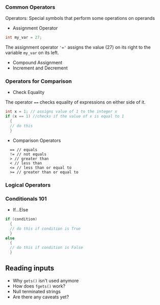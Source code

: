 ### Common Operators
Operators: Special symbols that perform some operations on operands
- Assignment Operator 
```c
int my_var = 27;
```
The assignment operator `'='` assigns the value (27) on its right to the variable `my_var` on its left.
- Compound Assignment 
- Increment and Decrement

### Operators for Comparison
- Check Equality

The operator `==` checks equality of expressions on either side of it.
```c
int x = 1; // assigns value of 1 to the integer x
if (x == 1) //checks if the value of x is equal to 1
  {
  // do this
  }

```

- Comparison Operators
```
  == // equals
  != // not equals
  > // greater than
  < // less than
  <= // less than or equal to
  >= // greater than or equal to
```


### Logical Operators

### Conditionals 101
- If...Else
```c
if (condition)
  {
  // do this if condition is True
  }
else
  {
  // do this if condition is False
  }

```
## Reading inputs
- Why `gets()` isn't used anymore
- How does `fgets()` work?
- Null terminated strings
- Are there any caveats yet?

